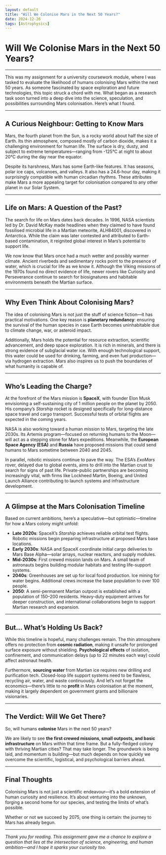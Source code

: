```yaml
---
layout: default
title: "Will We Colonise Mars in the Next 50 Years?"
date: 2024-12-26
tags: [Astrophysics]
---
```


# Will We Colonise Mars in the Next 50 Years?

---

This was my assignment for a university coursework module, where I was tasked to evaluate the likelihood of humans colonising Mars within the next 50 years. As someone fascinated by space exploration and future technologies, this topic struck a chord with me. What began as a research task soon turned into a deep dive into the science, speculation, and possibilities surrounding Mars colonisation. Here’s what I found.

<!--more-->

---

## A Curious Neighbour: Getting to Know Mars

Mars, the fourth planet from the Sun, is a rocky world about half the size of Earth. Its thin atmosphere, composed mostly of carbon dioxide, makes it a challenging environment for human life. The surface is dry, dusty, and subject to extreme temperatures—ranging from -125°C at night to about 20°C during the day near the equator.

Despite its harshness, Mars has some Earth-like features. It has seasons, polar ice caps, volcanoes, and valleys. It also has a 24.6-hour day, making it surprisingly compatible with human circadian rhythms. These attributes make Mars a more appealing target for colonisation compared to any other planet in our Solar System.

---

## Life on Mars: A Question of the Past?

The search for life on Mars dates back decades. In 1996, NASA scientists led by Dr. David McKay made headlines when they claimed to have found fossilised microbial life in a Martian meteorite, ALH84001, discovered in Antarctica. While the claim was later contested and attributed to Earth-based contamination, it reignited global interest in Mars’s potential to support life.

We now know that Mars once had a much wetter and possibly warmer climate. Ancient riverbeds and sedimentary rocks point to the presence of water, which is crucial for life as we know it. Although the Viking missions of the 1970s found no direct evidence of life, newer rovers like Curiosity and Perseverance continue to search for biosignatures and habitable environments beneath the Martian surface.

---

## Why Even Think About Colonising Mars?

The idea of colonising Mars is not just the stuff of science fiction—it has practical motivations. One key reason is **planetary redundancy**: ensuring the survival of the human species in case Earth becomes uninhabitable due to climate change, war, or asteroid impact.

Additionally, Mars holds the potential for resource extraction, scientific advancement, and deep space exploration. It is rich in minerals, and there is strong evidence of subglacial water ice. With enough technological support, this water could be used for drinking, farming, and even fuel production—via hydrogen extraction. Mars also inspires us to push the boundaries of what humanity is capable of.

---

## Who’s Leading the Charge?

At the forefront of the Mars mission is **SpaceX**, with founder Elon Musk envisioning a self-sustaining city of 1 million people on the planet by 2050. His company’s *Starship* rocket is designed specifically for long-distance space travel and cargo transport. Successful tests of orbital flights are expected in the coming years.

NASA is also working toward a human mission to Mars, targeting the late 2030s. Its Artemis program—focused on returning humans to the Moon—will act as a stepping stone for Mars expeditions. Meanwhile, the **European Space Agency (ESA)** and **Russia** have proposed missions that could send humans to Mars sometime between 2040 and 2045.

In parallel, robotic missions continue to pave the way. The ESA’s *ExoMars* rover, delayed due to global events, aims to drill into the Martian crust to search for signs of past life. Private-public partnerships are becoming increasingly vital, with firms like Lockheed Martin, Boeing, and United Launch Alliance contributing to launch systems and infrastructure development.

---

## A Glimpse at the Mars Colonisation Timeline

Based on current ambitions, here’s a speculative—but optimistic—timeline for how a Mars colony might unfold:

- **Late 2020s**: SpaceX’s *Starship* achieves reliable orbital test flights. Robotic missions begin preparing infrastructure at proposed Mars base locations.
- **Early 2030s**: NASA and SpaceX coordinate initial cargo deliveries to Mars Base Alpha—solar arrays, nuclear reactors, and supply modules.
- **Mid-2030s**: First crewed mission lands on Mars. A small team of astronauts begins building modular habitats and testing life-support systems.
- **2040s**: Greenhouses are set up for local food production. Ice mining for water begins. Additional crews increase the base population to over 100 people.
- **2050**: A semi-permanent Martian outpost is established with a population of 150–200 residents. Heavy-duty equipment arrives for deeper construction, and international collaborations begin to support Martian research and expansion.

---

## But... What’s Holding Us Back?

While this timeline is hopeful, many challenges remain. The thin atmosphere offers no protection from **cosmic radiation**, making it unsafe for prolonged surface exposure without shielding. **Psychological effects** of isolation, confinement, and communication delays (up to 22 minutes each way) could affect astronaut health.

Furthermore, **sourcing water** from Martian ice requires new drilling and purification tech. Closed-loop life support systems need to be flawless, recycling air, water, and waste continuously. And let’s not forget the economics—there’s little to no **profit** in Mars colonisation at the moment, making it largely dependent on government grants and billionaire visionaries.

---

## The Verdict: Will We Get There?

So, will humans **colonise** Mars in the next 50 years?

We are likely to see **the first crewed missions, small outposts, and basic infrastructure** on Mars within that time frame. But a fully-fledged colony with thriving Martian cities? That may take longer. The groundwork is being laid, and momentum is building—but much depends on how quickly we overcome the scientific, logistical, and psychological barriers ahead.

---

## Final Thoughts

Colonising Mars is not just a scientific endeavour—it’s a bold extension of human curiosity and resilience. It’s about venturing into the unknown, forging a second home for our species, and testing the limits of what’s possible.

Whether or not we succeed by 2075, one thing is certain: the journey to Mars has already begun.

---

*Thank you for reading. This assignment gave me a chance to explore a question that lies at the intersection of science, engineering, and human ambition—and I hope it sparks your curiosity too.*

